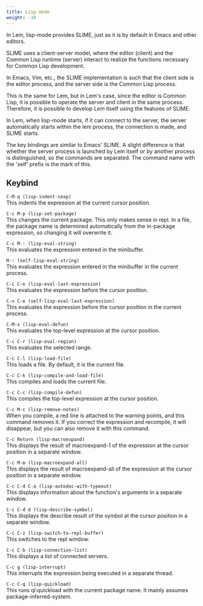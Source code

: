 ```yaml
---
title: Lisp mode
weight: -10
---
```


In Lem, lisp-mode provides SLIME, just as it is by default in Emacs and other editors.

SLIME uses a client-server model, where the editor (client) and the Common Lisp runtime (server) interact to realize the functions necessary for Common Lisp development.

In Emacs, Vim, etc., the SLIME implementation is such that the client side is the editor process, and the server side is the Common Lisp process. 

This is the same for Lem, but in Lem's case, since the editor is Common Lisp, it is possible to operate the server and client in the same process. Therefore, it is possible to develop Lem itself using the features of SLIME.

In Lem, when lisp-mode starts, if it can connect to the server, the server automatically starts within the lem process, the connection is made, and SLIME starts.

The key bindings are similar to Emacs' SLIME. A slight difference is that whether the server process is launched by Lem itself or by another process is distinguished, so the commands are separated. The command name with the 'self' prefix is the mark of this.

## Keybind
`C-M-q (lisp-indent-sexp)`  
This indents the expression at the current cursor position.

`C-c M-p (lisp-set-package)`  
This changes the current package. This only makes sense in repl. In a file, the package name is determined automatically from the in-package expression, so changing it will overwrite it.

`C-c M-: (lisp-eval-string)`  
This evaluates the expression entered in the minibuffer.

`M-: (self-lisp-eval-string)`  
This evaluates the expression entered in the minibuffer in the current process.

`C-c C-e (lisp-eval-last-expression)`  
This evaluates the expression before the cursor position.

`C-x C-e (self-lisp-eval-last-expression)`  
This evaluates the expression before the cursor position in the current process.

`C-M-x (lisp-eval-defun)`  
This evaluates the top-level expression at the cursor position.

`C-c C-r (lisp-eval-region)`  
This evaluates the selected range.

`C-c C-l (lisp-load-file)`  
This loads a file. By default, it is the current file.

`C-c C-k (lisp-compile-and-load-file)`  
This compiles and loads the current file.

`C-c C-c (lisp-compile-defun)`  
This compiles the top-level expression at the cursor position.

`C-c M-c (lisp-remove-notes)`  
When you compile, a red line is attached to the warning points, and this command removes it. If you correct the expression and recompile, it will disappear, but you can also remove it with this command.

`C-c Return (lisp-macroexpand)`  
This displays the result of macroexpand-1 of the expression at the cursor position in a separate window.

`C-c M-m (lisp-macroexpand-all)`  
This displays the result of macroexpand-all of the expression at the cursor position in a separate window.

`C-c C-d C-a (lisp-autodoc-with-typeout)`  
This displays information about the function's arguments in a separate window.

`C-c C-d d (lisp-describe-symbol)`  
This displays the describe result of the symbol at the cursor position in a separate window.

`C-c C-z (lisp-switch-to-repl-buffer)`  
This switches to the repl window.

`C-c C-b (lisp-connection-list)`  
This displays a list of connected servers.

`C-c g (lisp-interrupt)`  
This interrupts the expression being executed in a separate thread.

`C-c C-q (lisp-quickload)`  
This runs ql:quickload with the current package name. It mainly assumes package-inferred-system.
